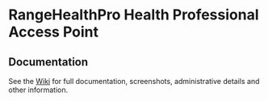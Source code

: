 # RangeHealthPro Health Professional Access Point

## Documentation

See the [Wiki](https://github.com/dustin-rangehealth/rangehealthpro/wiki) for full documentation, screenshots, administrative details and other information.
